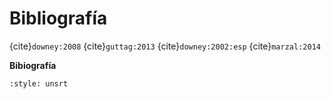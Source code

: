 <!-- #region -->
# Bibliografía

{cite}`downey:2008`
{cite}`guttag:2013`
{cite}`downey:2002:esp`
{cite}`marzal:2014`

__Bibiografía__


```{bibliography}
:style: unsrt
```

